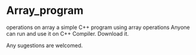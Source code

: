 # Array_program
operations on array
a simple C++ program using array operations
Anyone can run and use it on C++ Compiler.
Download it.

Any sugestions are welcomed.

